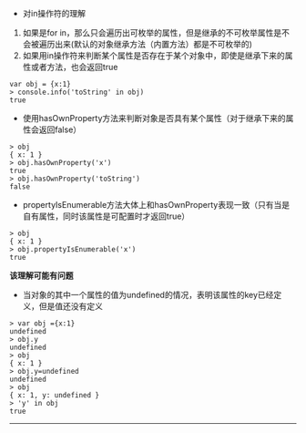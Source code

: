 - 对in操作符的理解
 1. 如果是for in，那么只会遍历出可枚举的属性，但是继承的不可枚举属性是不会被遍历出来(默认的对象继承方法（内置方法）都是不可枚举的)
 1. 如果用in操作符来判断某个属性是否存在于某个对象中，即使是继承下来的属性或者方法，也会返回true
```
var obj = {x:1}
> console.info('toString' in obj)
true
```
- 使用hasOwnProperty方法来判断对象是否具有某个属性（对于继承下来的属性会返回false）
```
> obj
{ x: 1 }
> obj.hasOwnProperty('x')
true
> obj.hasOwnProperty('toString')
false
```
- propertyIsEnumerable方法大体上和hasOwnProperty表现一致（只有当是自有属性，同时该属性是可配置时才返回true）
```
> obj
{ x: 1 }
> obj.propertyIsEnumerable('x')
true
```
**该理解可能有问题**
- 当对象的其中一个属性的值为undefined的情况，表明该属性的key已经定义，但是值还没有定义
```
> var obj ={x:1}
undefined
> obj.y
undefined
> obj
{ x: 1 }
> obj.y=undefined
undefined
> obj
{ x: 1, y: undefined }
> 'y' in obj
true
```
___